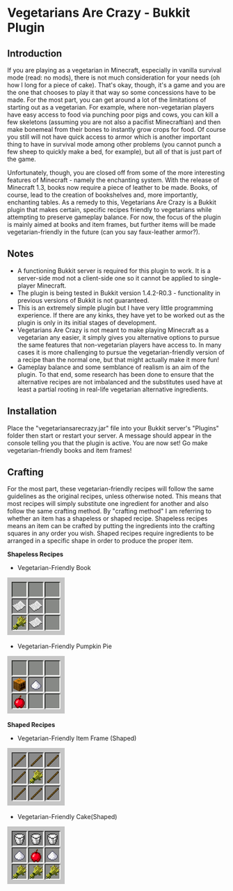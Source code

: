 Vegetarians Are Crazy - Bukkit Plugin
=====================

## Introduction
If you are playing as a vegetarian in Minecraft, especially in vanilla survival mode (read: no mods), there is not much consideration for your needs (oh how I long for a piece of cake). That's okay, though, it's a game and you are the one that chooses to play it that way so some concessions have to be made. For the most part, you can get around a lot of the limitations of starting out as a vegetarian. For example, where non-vegetarian players have easy access to food via punching poor pigs and cows, you can kill a few skeletons (assuming you are not also a pacifist Minecraftian) and then make bonemeal from their bones to instantly grow crops for food. Of course you still will not have quick access to armor which is another important thing to have in survival mode among other problems (you cannot punch a few sheep to quickly make a bed, for example), but all of that is just part of the game. 

Unfortunately, though, you are closed off from some of the more interesting features of Minecraft - namely the enchanting system. With the release of Minecraft 1.3, books now require a piece of leather to be made. Books, of course, lead to the creation of bookshelves and, more importantly, enchanting tables. As a remedy to this, Vegetarians Are Crazy is a Bukkit plugin that makes certain, specific recipes friendly to vegetarians while attempting to preserve gameplay balance. For now, the focus of the plugin is mainly aimed at books and item frames, but further items will be made vegetarian-friendly in the future (can you say faux-leather armor?).

## Notes
* A functioning Bukkit server is required for this plugin to work. It is a server-side mod not a client-side one so it cannot be applied to single-player Minecraft.
* The plugin is being tested in Bukkit version 1.4.2-R0.3 - functionality in previous versions of Bukkit is not guaranteed.
* This is an extremely simple plugin but I have very little programming experience. If there are any kinks, they have yet to be worked out as the plugin is only in its initial stages of development.
* Vegetarians Are Crazy is not meant to make playing Minecraft as a vegetarian any easier, it simply gives you alternative options to pursue the same features that non-vegetarian players have access to. In many cases it is more challenging to pursue the vegetarian-friendly version of a recipe than the normal one, but that might actually make it more fun!
* Gameplay balance and some semblance of realism is an aim of the plugin. To that end, some research has been done to ensure that the alternative recipes are not imbalanced and the substitutes used have at least a partial rooting in real-life vegetarian alternative ingredients.

## Installation
Place the "vegetariansarecrazy.jar" file into your Bukkit server's "Plugins" folder then start or restart your server. A message should appear in the console telling you that the plugin is active. You are now set! Go make vegetarian-friendly books and item frames!

## Crafting
For the most part, these vegetarian-friendly recipes will follow the same guidelines as the original recipes, unless otherwise noted. This means that most recipes will simply substitute one ingredient for another and also follow the same crafting method. By "crafting method" I am referring to whether an item has a shapeless or shaped recipe. Shapeless recipes means an item can be crafted by putting the ingredients into the crafting squares in any order you wish. Shaped recipes require ingredients to be arranged in a specific shape in order to produce the proper item. 

**Shapeless Recipes**

* Vegetarian-Friendly Book

![Vegetarian-Friendly Book Recipe](https://github.com/wickedfable/vegetarians-are-crazy/raw/master/recipe_book.png) 

* Vegetarian-Friendly Pumpkin Pie

![Vegetarian-Friendly Pumpkin Pie](https://github.com/wickedfable/vegetarians-are-crazy/raw/master/recipe_pumpkinpie.png) 

**Shaped Recipes**

* Vegetarian-Friendly Item Frame (Shaped)

![Vegetarian-Friendly Item Frame](https://github.com/wickedfable/vegetarians-are-crazy/raw/master/recipe_itemframe.png)

* Vegetarian-Friendly Cake(Shaped)

![Vegetarian-Friendly Item Cake](https://github.com/wickedfable/vegetarians-are-crazy/raw/master/recipe_cake.png)